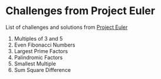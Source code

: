 # Challenges from Project Euler 

List of challenges and solutions from [Project Euler](https://projecteuler.net/)

1. Multiples of 3 and 5
2. Even Fibonacci Numbers
3. Largest Prime Factors
4. Palindromic Factors
5. Smallest Multiple
6. Sum Square Difference

